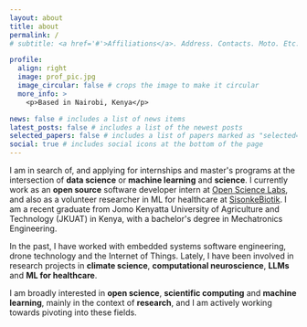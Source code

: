 ```yaml
---
layout: about
title: about
permalink: /
# subtitle: <a href='#'>Affiliations</a>. Address. Contacts. Moto. Etc.

profile:
  align: right
  image: prof_pic.jpg
  image_circular: false # crops the image to make it circular
  more_info: >
    <p>Based in Nairobi, Kenya</p>

news: false # includes a list of news items
latest_posts: false # includes a list of the newest posts
selected_papers: false # includes a list of papers marked as "selected={true}"
social: true # includes social icons at the bottom of the page
---
```


I am in search of, and applying for internships and master's programs at the intersection of **data science** or **machine learning** and **science**. I currently work as an **open source** software developer intern at [Open Science Labs](https://opensciencelabs.org/), and also as a volunteer researcher in ML for healthcare at [SisonkeBiotik](https://www.sisonkebiotik.africa/). I am a recent graduate from Jomo Kenyatta University of Agriculture and Technology (JKUAT) in Kenya, with a bachelor's degree in Mechatronics Engineering.

In the past, I have worked with embedded systems software engineering, drone technology and the Internet of Things. Lately, I have been involved in research projects in **climate science**, **computational neuroscience**, **LLMs** and **ML for healthcare**.

I am broadly interested in **open science**, **scientific computing** and **machine learning**, mainly in the context of **research**, and I am actively working towards pivoting into these fields.